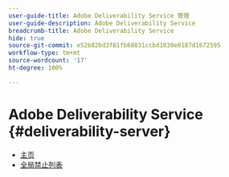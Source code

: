 ```yaml
---
user-guide-title: Adobe Deliverability Service 管理
user-guide-description: Adobe Deliverability Service
breadcrumb-title: Adobe Deliverability Service
hide: true
source-git-commit: e52b82bd3f81fb68831ccbd1038e0187d1672595
workflow-type: tm+mt
source-wordcount: '17'
ht-degree: 100%

---
```


# Adobe Deliverability Service {#deliverability-server}

* [主页](home.md)
* [全局禁止列表](global-suppression-list.md)
